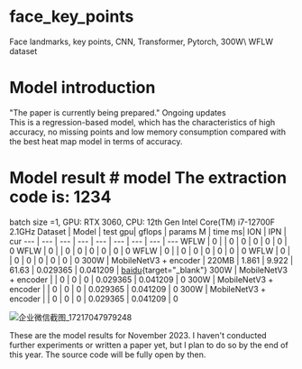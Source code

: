 # face_key_points
Face landmarks, key points, CNN, Transformer, Pytorch, 300W\ WFLW dataset

# Model introduction
"The paper is currently being prepared." Ongoing updates  
This is a regression-based model, which has the characteristics of high accuracy, no missing points and low memory consumption compared with the best heat map model in terms of accuracy.


# Model result # model The extraction code is: 1234
batch size =1, GPU: RTX 3060,  CPU: 12th Gen Intel Core(TM) i7-12700F 2.1GHz
Dataset | Model | test gpu| gflops | params M | time ms| ION | IPN | cur 
--- | --- | --- | --- | --- | --- | --- | --- | --- 
WFLW |            0          |       |  0    |  0    |  0 |     0     |      0    | 0
WFLW |         0             |       | 0     |  0    |  0 |      0     |      0    | 0
WFLW |         0             |       | 0    |  0    |  0 |     0      |     0     | 0
WFLW |          0            |       | 0    |  0    |  0 |    0      |    0      | 0
300W | MobileNetV3 + encoder | 220MB | 1.861 | 9.922 |  61.63 | 0.029365 | 0.041209 | [baidu](https://pan.baidu.com/s/1FB2vsnImDjV09Hd1Vxs0ag){target="_blank"}
300W | MobileNetV3 + encoder |       | 0     |  0 |  0 | 0.029365 | 0.041209 | 0
300W | MobileNetV3 + encoder |       | 0     | 0  | 0  | 0.029365 | 0.041209 | 0
300W | MobileNetV3 + encoder |       | 0    |  0 |  0 | 0.029365 | 0.041209 | 0

![企业微信截图_17217047979248](https://github.com/user-attachments/assets/66a223a1-cb73-45b2-b084-f8188234db6b)

These are the model results for November 2023. I haven't conducted further experiments or written a paper yet, but I plan to do so by the end of this year.
The source code will be fully open by then.


